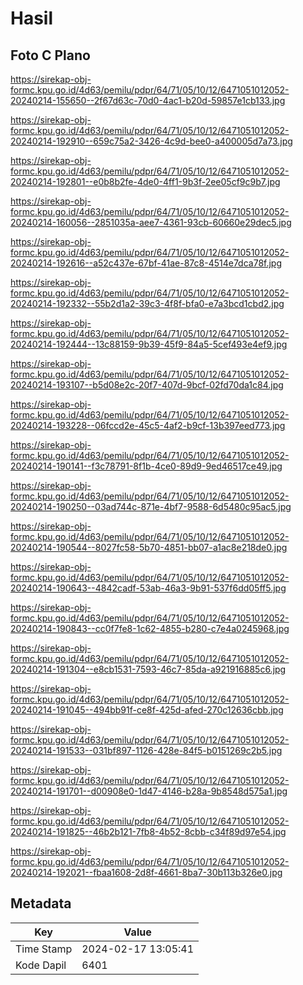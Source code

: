 # Hasil

## Foto C Plano

https://sirekap-obj-formc.kpu.go.id/4d63/pemilu/pdpr/64/71/05/10/12/6471051012052-20240214-155650--2f67d63c-70d0-4ac1-b20d-59857e1cb133.jpg

https://sirekap-obj-formc.kpu.go.id/4d63/pemilu/pdpr/64/71/05/10/12/6471051012052-20240214-192910--659c75a2-3426-4c9d-bee0-a400005d7a73.jpg

https://sirekap-obj-formc.kpu.go.id/4d63/pemilu/pdpr/64/71/05/10/12/6471051012052-20240214-192801--e0b8b2fe-4de0-4ff1-9b3f-2ee05cf9c9b7.jpg

https://sirekap-obj-formc.kpu.go.id/4d63/pemilu/pdpr/64/71/05/10/12/6471051012052-20240214-160056--2851035a-aee7-4361-93cb-60660e29dec5.jpg

https://sirekap-obj-formc.kpu.go.id/4d63/pemilu/pdpr/64/71/05/10/12/6471051012052-20240214-192616--a52c437e-67bf-41ae-87c8-4514e7dca78f.jpg

https://sirekap-obj-formc.kpu.go.id/4d63/pemilu/pdpr/64/71/05/10/12/6471051012052-20240214-192332--55b2d1a2-39c3-4f8f-bfa0-e7a3bcd1cbd2.jpg

https://sirekap-obj-formc.kpu.go.id/4d63/pemilu/pdpr/64/71/05/10/12/6471051012052-20240214-192444--13c88159-9b39-45f9-84a5-5cef493e4ef9.jpg

https://sirekap-obj-formc.kpu.go.id/4d63/pemilu/pdpr/64/71/05/10/12/6471051012052-20240214-193107--b5d08e2c-20f7-407d-9bcf-02fd70da1c84.jpg

https://sirekap-obj-formc.kpu.go.id/4d63/pemilu/pdpr/64/71/05/10/12/6471051012052-20240214-193228--06fccd2e-45c5-4af2-b9cf-13b397eed773.jpg

https://sirekap-obj-formc.kpu.go.id/4d63/pemilu/pdpr/64/71/05/10/12/6471051012052-20240214-190141--f3c78791-8f1b-4ce0-89d9-9ed46517ce49.jpg

https://sirekap-obj-formc.kpu.go.id/4d63/pemilu/pdpr/64/71/05/10/12/6471051012052-20240214-190250--03ad744c-871e-4bf7-9588-6d5480c95ac5.jpg

https://sirekap-obj-formc.kpu.go.id/4d63/pemilu/pdpr/64/71/05/10/12/6471051012052-20240214-190544--8027fc58-5b70-4851-bb07-a1ac8e218de0.jpg

https://sirekap-obj-formc.kpu.go.id/4d63/pemilu/pdpr/64/71/05/10/12/6471051012052-20240214-190643--4842cadf-53ab-46a3-9b91-537f6dd05ff5.jpg

https://sirekap-obj-formc.kpu.go.id/4d63/pemilu/pdpr/64/71/05/10/12/6471051012052-20240214-190843--cc0f7fe8-1c62-4855-b280-c7e4a0245968.jpg

https://sirekap-obj-formc.kpu.go.id/4d63/pemilu/pdpr/64/71/05/10/12/6471051012052-20240214-191304--e8cb1531-7593-46c7-85da-a921916885c6.jpg

https://sirekap-obj-formc.kpu.go.id/4d63/pemilu/pdpr/64/71/05/10/12/6471051012052-20240214-191045--494bb91f-ce8f-425d-afed-270c12636cbb.jpg

https://sirekap-obj-formc.kpu.go.id/4d63/pemilu/pdpr/64/71/05/10/12/6471051012052-20240214-191533--031bf897-1126-428e-84f5-b0151269c2b5.jpg

https://sirekap-obj-formc.kpu.go.id/4d63/pemilu/pdpr/64/71/05/10/12/6471051012052-20240214-191701--d00908e0-1d47-4146-b28a-9b8548d575a1.jpg

https://sirekap-obj-formc.kpu.go.id/4d63/pemilu/pdpr/64/71/05/10/12/6471051012052-20240214-191825--46b2b121-7fb8-4b52-8cbb-c34f89d97e54.jpg

https://sirekap-obj-formc.kpu.go.id/4d63/pemilu/pdpr/64/71/05/10/12/6471051012052-20240214-192021--fbaa1608-2d8f-4661-8ba7-30b113b326e0.jpg


## Metadata

| Key        | Value               |
| ---------- | ------------------- |
| Time Stamp | 2024-02-17 13:05:41 |
| Kode Dapil | 6401                |



